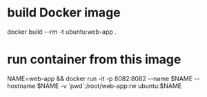 # build Docker image
docker build --rm -t ubuntu:web-app .

# run container from this image
NAME=web-app && docker run -it -p 8082:8082 --name $NAME --hostname $NAME -v `pwd`:/root/web-app:rw ubuntu:$NAME
